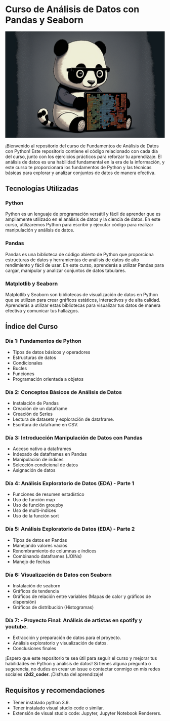 # Curso de Análisis de Datos con Pandas y Seaborn

![Alt text](imgs/foto-dia-02.png/ "curso analisis datos python")

¡Bienvenido al repositorio del curso de Fundamentos de Análisis de Datos con Python! Este repositorio contiene el código relacionado con cada día del curso, junto con los ejercicios prácticos para reforzar tu aprendizaje. El análisis de datos es una habilidad fundamental en la era de la información, y este curso te proporcionará los fundamentos de Python y las técnicas básicas para explorar y analizar conjuntos de datos de manera efectiva.

## Tecnologías Utilizadas

### Python
Python es un lenguaje de programación versátil y fácil de aprender que es ampliamente utilizado en el análisis de datos y la ciencia de datos. En este curso, utilizaremos Python para escribir y ejecutar código para realizar manipulación y análisis de datos.

### Pandas
Pandas es una biblioteca de código abierto de Python que proporciona estructuras de datos y herramientas de análisis de datos de alto rendimiento y fácil de usar. En este curso, aprenderás a utilizar Pandas para cargar, manipular y analizar conjuntos de datos tabulares.

### Matplotlib y Seaborn
Matplotlib y Seaborn son bibliotecas de visualización de datos en Python que se utilizan para crear gráficos estáticos, interactivos y de alta calidad. Aprenderás a utilizar estas bibliotecas para visualizar tus datos de manera efectiva y comunicar tus hallazgos.


## Índice del Curso

### Día 1: Fundamentos de Python
- Tipos de datos básicos y operadores
- Estructuras de datos
- Condicionales
- Bucles
- Funciones
- Programación orientada a objetos

### Día 2: Conceptos Básicos de Análisis de Datos
- Instalación de Pandas
- Creación de un dataframe
- Creación de Series
- Lectura de datasets y exploración de dataframe.
- Escritura de dataframe en CSV.

### Día 3: Introducción Manipulación de Datos con Pandas
- Acceso nativo a dataframes
- Indexado de dataframes en Pandas
- Manipulación de índices
- Selección condicional de datos
- Asignación de datos

### Día 4: Análisis Exploratorio de Datos (EDA) - Parte 1
- Funciones de resumen estadístico
- Uso de función map
- Uso de función groupby
- Uso de multi-índices
- Uso de la función sort

### Día 5: Análisis Exploratorio de Datos (EDA) - Parte 2
- Tipos de datos en Pandas
- Manejando valores vacíos
- Renombramiento de columnas e índices
- Combinando dataframes (JOINs)
- Manejo de fechas

### Día 6: Visualización de Datos con Seaborn 
- Instalación de seaborn
- Gráficos de tendencia
- Gráficos de relación entre variables (Mapas de calor y gráficos de dispersión)
- Gráficos de distribución (Histogramas)

### Día 7: - Proyecto Final: Análisis de artistas en spotify y youtube.
- Extracción y preparación de datos para el proyecto.
- Análisis exploratorio y visualización de datos.
- Conclusiones finales


¡Espero que este repositorio te sea útil para seguir el curso y mejorar tus habilidades en Python y análisis de datos! Si tienes alguna pregunta o sugerencia, no dudes en crear un issue o contactar conmigo en mis redes sociales **r2d2_coder**. ¡Disfruta del aprendizaje!

## Requisitos y recomendaciones

- Tener instalado python 3.9.
- Tener instalado visual studio code o similar.
- Extensión de visual studio code: Jupyter, Jupyter Notebook Renderers.
